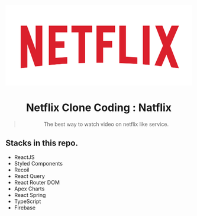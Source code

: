 <div align="center">
  <img src="./public/netflix.png" />
  <h1>
    Netflix Clone Coding : Natflix
  </h1>
  <blockquote>
    <p>
      The best way to watch video on netflix like service.
    </p>
  </blockquote>
</div>

## Stacks in this repo.

- ReactJS
- Styled Components
- Recoil
- React Query
- React Router DOM
- Apex Charts
- React Spring
- TypeScript
- Firebase
